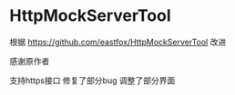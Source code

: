 # HttpMockServerTool

根据 https://github.com/eastfox/HttpMockServerTool 改进

感谢原作者


支持https接口
修复了部分bug
调整了部分界面
